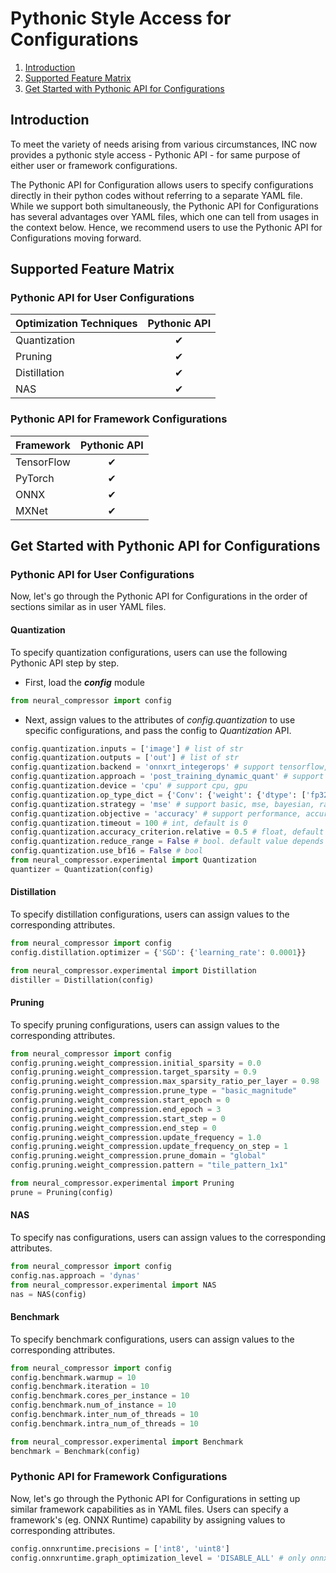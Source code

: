 Pythonic Style Access for Configurations
====

1. [Introduction](#introduction)
2. [Supported Feature Matrix](#supported-feature-matrix)
3. [Get Started with Pythonic API for Configurations](#get-started-with-pythonic-api-for-configurations)

## Introduction
To meet the variety of needs arising from various circumstances, INC now provides a
pythonic style access - Pythonic API - for same purpose of either user or framework configurations.

The Pythonic API for Configuration allows users to specify configurations
directly in their python codes without referring to 
a separate YAML file. While we support both simultaneously, 
the Pythonic API for Configurations has several advantages over YAML files, 
which one can tell from usages in the context below. Hence, we recommend 
users to use the Pythonic API for Configurations moving forward. 

## Supported Feature Matrix

### Pythonic API for User Configurations
| Optimization Techniques | Pythonic API |
|-------------------------|:------------:|
| Quantization            |   &#10004;   |
| Pruning                 |   &#10004;   |
| Distillation            |   &#10004;   |
| NAS                     |   &#10004;   |
### Pythonic API for Framework Configurations

| Framework  | Pythonic API |
|------------|:------------:|
| TensorFlow |   &#10004;   |
| PyTorch    |   &#10004;   |
| ONNX       |   &#10004;   |
| MXNet      |   &#10004;   |

## Get Started with Pythonic API for Configurations

### Pythonic API for User Configurations
Now, let's go through the Pythonic API for Configurations in the order of
sections similar as in user YAML files. 

#### Quantization

To specify quantization configurations, users can use the following 
Pythonic API step by step. 

* First, load the ***config*** module
```python
from neural_compressor import config
```
* Next, assign values to the attributes of *config.quantization* to use specific configurations, and pass the config to *Quantization* API.
```python
config.quantization.inputs = ['image'] # list of str
config.quantization.outputs = ['out'] # list of str
config.quantization.backend = 'onnxrt_integerops' # support tensorflow, tensorflow_itex, pytorch, pytorch_ipex, pytorch_fx, onnxrt_qlinearops, onnxrt_integerops, onnxrt_qdq, onnxrt_qoperator, mxnet
config.quantization.approach = 'post_training_dynamic_quant' # support post_training_static_quant, post_training_dynamic_quant, quant_aware_training
config.quantization.device = 'cpu' # support cpu, gpu
config.quantization.op_type_dict = {'Conv': {'weight': {'dtype': ['fp32']}, 'activation': {'dtype': ['fp32']}}} # dict 
config.quantization.strategy = 'mse' # support basic, mse, bayesian, random, exhaustive
config.quantization.objective = 'accuracy' # support performance, accuracy, modelsize, footprint
config.quantization.timeout = 100 # int, default is 0
config.quantization.accuracy_criterion.relative = 0.5 # float, default is 0.01
config.quantization.reduce_range = False # bool. default value depends on hardware, True if cpu supports VNNI instruction, otherwise is False
config.quantization.use_bf16 = False # bool
from neural_compressor.experimental import Quantization
quantizer = Quantization(config)
```

#### Distillation
To specify distillation configurations, users can assign values to 
the corresponding attributes.
```python
from neural_compressor import config
config.distillation.optimizer = {'SGD': {'learning_rate': 0.0001}}

from neural_compressor.experimental import Distillation
distiller = Distillation(config)
```
#### Pruning
To specify pruning configurations, users can assign values to the corresponding attributes. 
```python
from neural_compressor import config
config.pruning.weight_compression.initial_sparsity = 0.0
config.pruning.weight_compression.target_sparsity = 0.9
config.pruning.weight_compression.max_sparsity_ratio_per_layer = 0.98
config.pruning.weight_compression.prune_type = "basic_magnitude"
config.pruning.weight_compression.start_epoch = 0
config.pruning.weight_compression.end_epoch = 3
config.pruning.weight_compression.start_step = 0
config.pruning.weight_compression.end_step = 0
config.pruning.weight_compression.update_frequency = 1.0
config.pruning.weight_compression.update_frequency_on_step = 1
config.pruning.weight_compression.prune_domain = "global"
config.pruning.weight_compression.pattern = "tile_pattern_1x1"

from neural_compressor.experimental import Pruning
prune = Pruning(config)
```
#### NAS
To specify nas configurations, users can assign values to the
corresponding attributes.

```python
from neural_compressor import config
config.nas.approach = 'dynas'
from neural_compressor.experimental import NAS
nas = NAS(config)
```


#### Benchmark
To specify benchmark configurations, users can assign values to the
corresponding attributes.
```python
from neural_compressor import config
config.benchmark.warmup = 10
config.benchmark.iteration = 10
config.benchmark.cores_per_instance = 10
config.benchmark.num_of_instance = 10
config.benchmark.inter_num_of_threads = 10
config.benchmark.intra_num_of_threads = 10

from neural_compressor.experimental import Benchmark
benchmark = Benchmark(config)
```
### Pythonic API for Framework Configurations
Now, let's go through the Pythonic API for Configurations in setting up similar framework
capabilities as in YAML files. Users can specify a framework's (eg. ONNX Runtime) capability by
assigning values to corresponding attributes. 

```python
config.onnxruntime.precisions = ['int8', 'uint8']
config.onnxruntime.graph_optimization_level = 'DISABLE_ALL' # only onnxruntime has graph_optimization_level attribute
```
